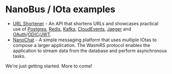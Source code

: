 # NanoBus / IOta examples

* [URL Shortener](./urlshortener/) - An API that shortens URLs and showcases practical use of [Postgres](https://www.postgresql.org), [Redis](https://redis.com), [Kafka](https://kafka.apache.org), [CloudEvents](https://cloudevents.io), [Jaeger](https://www.jaegertracing.io) and [OAuth](https://oauth.net)/[ODIC](https://openid.net/connect/)/[JWT](https://jwt.io).
* [NanoChat](./nanochat/) - A simple messaging platform that uses multiple IOtas to compose a larger application. The WasmRS protocol enables the application to stream data from the database and perform asynchronous tasks.

We're just getting started. More to come!
